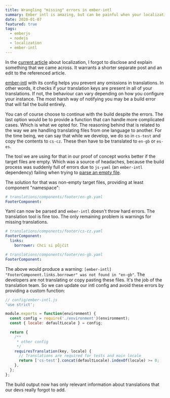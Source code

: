 ```yaml
---
title: Wrangling "missing" errors in ember-intl
summary: Ember intl is amazing, but can be painful when your localization is a WIP. We had to resolve build-time errors with empty YAML files.
date: 2020-01-07
featured: true
tags:
  - emberjs
  - nodejs
  - localization
  - ember-intl
---
```


In the [current article](/posts/lovable-ember-blueprints-for-code-generation/) about localization, I forgot to disclose and explain something that we came across. It warrants a shorter separate post and an edit to the referenced article.

[ember-intl](https://github.com/ember-intl/ember-intl) with its config helps you prevent any omissions in translations. In other words, it checks if your translation keys are present in all of your translations. If not, the behaviour can vary depending on how you configure your instance. The most harsh way of notifying you may be a build error that will fail the build entirely.

You can of course choose to continue with the build despite the errors. The last option would be to provide a function that can handle more complicated cases. Which is what we opted for. The reasoning behind that is related to the way we are handling translating files from one language to another. For the time being, we can say that while we develop, we do so in `cs-test` and copy the contents to `cs-cz`. These then have to be translated to `en-gb` or `es-es`.

The tool we are using for that in our proof of concept works better if the target files are empty. Which was a source of headaches, because the build process was suddenly full of errors due to `js-yaml` (an `ember-intl` dependency) failing when trying to [parse an empty file](https://github.com/ember-intl/ember-intl/blob/6c39c8c15750d345a85cef6766fac3707a51a0e3/lib/broccoli/translation-reducer/index.js#L39).

The solution for that was non-empty target files, providing at least component "namespace":

```yaml
# translations/components/footer/en-gb.yaml
FooterComponent:
```

Yaml can now be parsed and `ember-intl` doesn't throw hard errors. The translation tool is fine too. The only remaining problem is warnings for missing translations.

```yaml
# translations/components/footer/cs-cz.yaml
FooterComponent:
  links:
    borrower: Chci si půjčit

# translations/components/footer/en-gb.yaml
FooterComponent:
```

The above would produce a warning: `[ember-intl] "FooterComponent.links.borrower" was not found in "en-gb"`. The developers are not translating or copy pasting these files. It's the job of the translation team. So we can update our intl config and avoid these errors by providing a custom function:

```js
// config/ember-intl.js
'use strict';

module.exports = function(environment) {
  const config = require('./environment')(environment);
  const { locale: defaultLocale } = config;

  return {
    /**
     * other config
     */
    requiresTranslation(key, locale) {
      // Translations are required for tests and main locale
      return ['cs-test'].concat(defaultLocale).indexOf(locale) >= 0;
    },
  };
};
```

The build output now has only relevant information about translations that our devs really forgot to add.